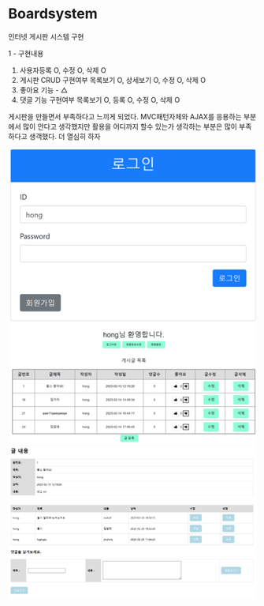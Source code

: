 # Boardsystem

인터넷 게시판 시스템 구현

1 - 구현내용
1. 사용자등록 O, 수정 O, 삭제 O
2. 게시판 CRUD 구현여부 목록보기 O, 상세보기 O, 수정 O, 삭제 O
3. 좋아요 기능 - △
4. 댓글 기능 구현여부 목록보기 O, 등록 O, 수정 O, 삭제 O

게시판을 만들면서 부족하다고 느끼게 되었다.
MVC패턴자체와 AJAX를 응용하는 부분에서 많이 안다고 생각했지만 활용을 어디까지 할수 있는가 생각하는 부분은 많이 부족하다고 생객했다. 
더 열심히 하자

<img src = "login.png">
<img src = "board.png">
<img src = "contentboard.png">
